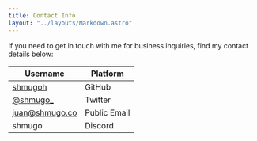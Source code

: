 ```yaml
---
title: Contact Info
layout: "../layouts/Markdown.astro"
---
```


If you need to get in touch with me for business inquiries, find my contact details below:

| Username                                 | Platform     |
| ---------------------------------------- | ------------ |
| [shmugoh](https://github.com/shmugoh)    | GitHub       |
| [@shmugo\_](https://twitter.com/shmugo_) | Twitter      |
| <juan@shmugo.co>                         | Public Email |
| shmugo                                   | Discord      |
